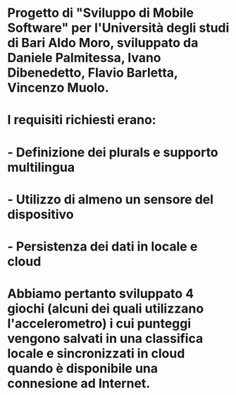 # Progetto di "Sviluppo di Mobile Software" per l'Università degli studi di Bari Aldo Moro, sviluppato da Daniele Palmitessa, Ivano Dibenedetto, Flavio Barletta, Vincenzo Muolo.
# I requisiti richiesti erano:
# - Definizione dei plurals e supporto multilingua
# - Utilizzo di almeno un sensore del dispositivo
# - Persistenza dei dati in locale e cloud
# Abbiamo pertanto sviluppato 4 giochi (alcuni dei quali utilizzano l'accelerometro) i cui punteggi vengono salvati in una classifica locale e sincronizzati in cloud quando è disponibile una connesione ad Internet.
